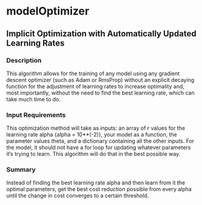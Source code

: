 # modelOptimizer

## Implicit Optimization with Automatically Updated Learning Rates

### Description

This algorithm allows for the training of any model using any gradient descent optimizer (such as Adam or RmsProp) without an explicit decaying function for the adjustment of learning rates to increase optimality and, most importantly, without the need to find the best learning rate, which can take much time to do. 

### Input Requirements

This optimization method will take as inputs: an array of r values for the learning rate alpha {alpha = 10**(-2)}, your model as a function, the parameter values theta, and a dictionary containing all the other inputs. 
For the model, it should not have a for loop for updating whatever parameters it’s trying to learn. This algorithm will do that in the best possible way.

### Summary

Instead of finding the best learning rate alpha and then learn from it the optimal parameters, get the best cost reduction possible from every alpha until the change in cost converges to a certain threshold.

